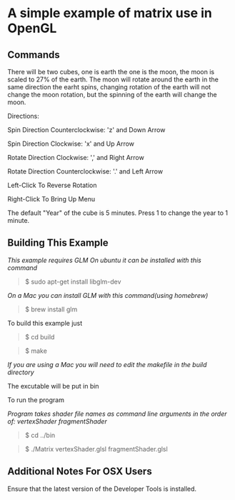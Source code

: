 A simple example of matrix use in OpenGL
========================================

Commands
--------

There will be two cubes, one is earth the one is the moon, the moon is scaled to 27% of the earth.
The moon will rotate around the earth in the same direction the earht spins, changing rotation of the 
earth will not change the moon rotation, but the spinning of the earth will change the moon. 

Directions:

Spin Direction Counterclockwise: 'z' and Down Arrow

Spin Direction Clockwise: 'x' and Up Arrow

Rotate Direction Clockwise: ',' and Right Arrow

Rotate Direction Counterclockwise: '.' and Left Arrow

Left-Click To Reverse Rotation

Right-Click To Bring Up Menu

The default "Year" of the cube is 5 minutes. 
Press 1 to change the year to 1 minute.

Building This Example
---------------------

*This example requires GLM*
*On ubuntu it can be installed with this command*

>$ sudo apt-get install libglm-dev

*On a Mac you can install GLM with this command(using homebrew)*
>$ brew install glm

To build this example just 

>$ cd build

>$ make

*If you are using a Mac you will need to edit the makefile in the build directory*

The excutable will be put in bin

To run the program

*Program takes shader file names as command line arguments in the order of: vertexShader fragmentShader*

>$ cd ../bin

>$ ./Matrix vertexShader.glsl fragmentShader.glsl

Additional Notes For OSX Users
------------------------------

Ensure that the latest version of the Developer Tools is installed.
